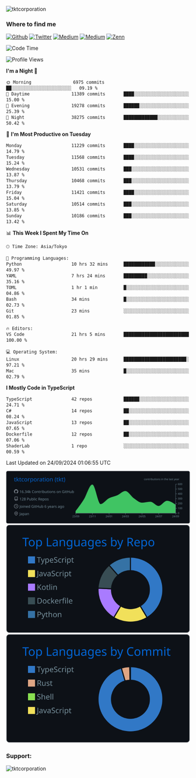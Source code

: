 <p align="left"> <img src="https://komarev.com/ghpvc/?username=tktcorporation&label=Profile%20views&color=0e75b6&style=flat" alt="tktcorporation" /> </p>

<h3>Where to find me</h3>
<p>
<a href="https://github.com/tktcorporation" target="_blank"><img alt="Github" src="https://img.shields.io/badge/GitHub-%2312100E.svg?&style=for-the-badge&logo=Github&logoColor=white" /></a>
<a href="https://twitter.com/tktcorporation" target="_blank"><img alt="Twitter" src="https://img.shields.io/badge/twitter-%231DA1F2.svg?&style=for-the-badge&logo=twitter&logoColor=white" /></a>
<a href="https://www.linkedin.com/in/tktcorporation" target="_blank"><img alt="Medium" src="https://img.shields.io/badge/linkdin-0a66c2.svg?&style=for-the-badge&logo=linkedin&logoColor=white" /></a>
<a href="https://qiita.com/tktcorporation" target="_blank"><img alt="Medium" src="https://img.shields.io/badge/qiita-55C500.svg?&style=for-the-badge&logo=qiita&logoColor=white" /></a>
<a href="https://zenn.dev/tktcorporation" target="_blank"><img alt="Zenn" src="https://img.shields.io/badge/Zenn-3EA8FF.svg?&style=for-the-badge&logo=Zenn&logoColor=white" /></a>
</p>
  
<!--START_SECTION:waka-->
![Code Time](http://img.shields.io/badge/Code%20Time-1%2C765%20hrs%2040%20mins-blue)

![Profile Views](http://img.shields.io/badge/Profile%20Views-0-blue)

**I'm a Night 🦉** 

```text
🌞 Morning                6975 commits        ██░░░░░░░░░░░░░░░░░░░░░░░   09.19 % 
🌆 Daytime                11389 commits       ████░░░░░░░░░░░░░░░░░░░░░   15.00 % 
🌃 Evening                19278 commits       ██████░░░░░░░░░░░░░░░░░░░   25.39 % 
🌙 Night                  38275 commits       █████████████░░░░░░░░░░░░   50.42 % 
```
📅 **I'm Most Productive on Tuesday** 

```text
Monday                   11229 commits       ████░░░░░░░░░░░░░░░░░░░░░   14.79 % 
Tuesday                  11568 commits       ████░░░░░░░░░░░░░░░░░░░░░   15.24 % 
Wednesday                10531 commits       ███░░░░░░░░░░░░░░░░░░░░░░   13.87 % 
Thursday                 10468 commits       ███░░░░░░░░░░░░░░░░░░░░░░   13.79 % 
Friday                   11421 commits       ████░░░░░░░░░░░░░░░░░░░░░   15.04 % 
Saturday                 10514 commits       ███░░░░░░░░░░░░░░░░░░░░░░   13.85 % 
Sunday                   10186 commits       ███░░░░░░░░░░░░░░░░░░░░░░   13.42 % 
```


📊 **This Week I Spent My Time On** 

```text
🕑︎ Time Zone: Asia/Tokyo

💬 Programming Languages: 
Python                   10 hrs 32 mins      ████████████░░░░░░░░░░░░░   49.97 % 
YAML                     7 hrs 24 mins       █████████░░░░░░░░░░░░░░░░   35.16 % 
TOML                     1 hr 1 min          █░░░░░░░░░░░░░░░░░░░░░░░░   04.86 % 
Bash                     34 mins             █░░░░░░░░░░░░░░░░░░░░░░░░   02.73 % 
Git                      23 mins             ░░░░░░░░░░░░░░░░░░░░░░░░░   01.85 % 

🔥 Editors: 
VS Code                  21 hrs 5 mins       █████████████████████████   100.00 % 

💻 Operating System: 
Linux                    20 hrs 29 mins      ████████████████████████░   97.21 % 
Mac                      35 mins             █░░░░░░░░░░░░░░░░░░░░░░░░   02.79 % 
```

**I Mostly Code in TypeScript** 

```text
TypeScript               42 repos            ██████░░░░░░░░░░░░░░░░░░░   24.71 % 
C#                       14 repos            ██░░░░░░░░░░░░░░░░░░░░░░░   08.24 % 
JavaScript               13 repos            ██░░░░░░░░░░░░░░░░░░░░░░░   07.65 % 
Dockerfile               12 repos            ██░░░░░░░░░░░░░░░░░░░░░░░   07.06 % 
ShaderLab                1 repo              ░░░░░░░░░░░░░░░░░░░░░░░░░   00.59 % 
```




 Last Updated on 24/09/2024 01:06:55 UTC
<!--END_SECTION:waka-->

[![](https://raw.githubusercontent.com/tktcorporation/tktcorporation/master/profile-summary-card-output/github_dark/0-profile-details.svg)](https://github.com/vn7n24fzkq/github-profile-summary-cards)
[![](https://raw.githubusercontent.com/tktcorporation/tktcorporation/master/profile-summary-card-output/github_dark/1-repos-per-language.svg)](https://github.com/vn7n24fzkq/github-profile-summary-cards) [![](https://raw.githubusercontent.com/tktcorporation/tktcorporation/master/profile-summary-card-output/github_dark/2-most-commit-language.svg)](https://github.com/vn7n24fzkq/github-profile-summary-cards)

<h3 align="left">Support:</h3>
<p><a href="https://www.buymeacoffee.com/tktcorporation"> <img align="left" src="https://cdn.buymeacoffee.com/buttons/v2/default-yellow.png" height="50" width="210" alt="tktcorporation" /></a></p><br><br>

